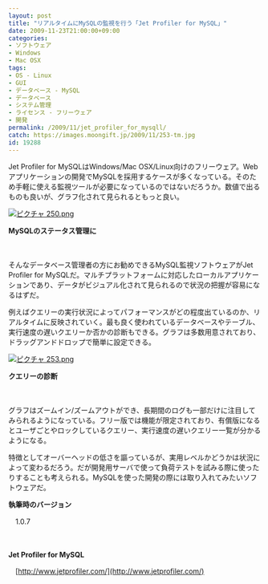 ```yaml
---
layout: post
title: "リアルタイムにMySQLの監視を行う「Jet Profiler for MySQL」"
date: 2009-11-23T21:00:00+09:00
categories:
- ソフトウェア
- Windows
- Mac OSX
tags: 
- OS - Linux
- GUI
- データベース - MySQL
- データベース
- システム管理
- ライセンス - フリーウェア
- 開発
permalink: /2009/11/jet_profiler_for_mysqll/
catch: https://images.moongift.jp/2009/11/253-tm.jpg
id: 19288
---
```

Jet Profiler for MySQLはWindows/Mac OSX/Linux向けのフリーウェア。Webアプリケーションの開発でMySQLを採用するケースが多くなっている。そのため手軽に使える監視ツールが必要になっているのではないだろうか。数値で出るものも良いが、グラフ化されて見られるともっと良い。

  

[![ピクチャ 250.png](https://images.moongift.jp/2009/11/250-tm.jpg)](https://images.moongift.jp/2009/11/250.png)  
  
**MySQLのステータス管理に**

  

　

  

そんなデータベース管理者の方にお勧めできるMySQL監視ソフトウェアがJet Profiler for MySQLだ。マルチプラットフォームに対応したローカルアプリケーションであり、データがビジュアル化されて見られるので状況の把握が容易になるはずだ。

  
  
<!--more-->

例えばクエリーの実行状況によってパフォーマンスがどの程度出ているのか、リアルタイムに反映されていく。最も良く使われているデータベースやテーブル、実行速度の遅いクエリーか否かの診断もできる。グラフは多数用意されており、ドラッグアンドドロップで簡単に設定できる。

  

[![ピクチャ 253.png](https://images.moongift.jp/2009/11/253-tm.jpg)](https://images.moongift.jp/2009/11/253.png)  
  
**クエリーの診断**

  

　

  

グラフはズームイン/ズームアウトができ、長期間のログも一部だけに注目してみられるようになっている。フリー版では機能が限定されており、有償版になるとユーザごとやロックしているクエリー、実行速度の遅いクエリー一覧が分かるようになる。

  

特徴としてオーバーヘッドの低さを謳っているが、実用レベルかどうかは状況によって変わるだろう。だが開発用サーバで使って負荷テストを試みる際に使ったりすることも考えられる。MySQLを使った開発の際には取り入れてみたいソフトウェアだ。

  

**執筆時のバージョン**  
  
　1.0.7

  

　

  

**Jet Profiler for MySQL**  
  
　[http://www.jetprofiler.com/](http://www.jetprofiler.com/)

  
  
